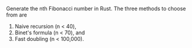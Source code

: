 Generate the nth Fibonacci number in Rust. The three methods to choose from are

1) Naive recursion (n < 40),
2) Binet's formula (n < 70), and
3) Fast doubling (n < 100,000).
